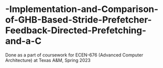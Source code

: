 # -Implementation-and-Comparison-of-GHB-Based-Stride-Prefetcher-Feedback-Directed-Prefetching-and-a-C
Done as a part of coursework for ECEN-676 (Advanced Computer Architecture) at Texas A&amp;M, Spring 2023
